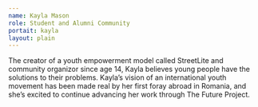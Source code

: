 ```yaml
---
name: Kayla Mason
role: Student and Alumni Community 
portait: kayla
layout: plain
---
```


The creator of a youth empowerment model called StreetLite and community organizor since age 14, Kayla believes young people have the solutions to their problems. Kayla’s vision of an international youth movement has been made real by her first foray abroad in Romania, and she’s excited to continue advancing her work through The Future Project.